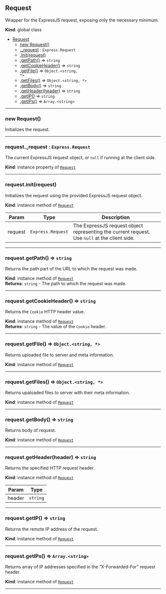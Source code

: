 <a name="Request"></a>

## Request
Wrapper for the ExpressJS request, exposing only the necessary minimum.

**Kind**: global class  

* [Request](#Request)
    * [new Request()](#new_Request_new)
    * [._request](#Request+_request) : <code>Express.Request</code>
    * [.init(request)](#Request+init)
    * [.getPath()](#Request+getPath) ⇒ <code>string</code>
    * [.getCookieHeader()](#Request+getCookieHeader) ⇒ <code>string</code>
    * [.getFile()](#Request+getFile) ⇒ <code>Object.&lt;string, \*&gt;</code>
    * [.getFiles()](#Request+getFiles) ⇒ <code>Object.&lt;string, \*&gt;</code>
    * [.getBody()](#Request+getBody) ⇒ <code>string</code>
    * [.getHeader(header)](#Request+getHeader) ⇒ <code>string</code>
    * [.getIP()](#Request+getIP) ⇒ <code>string</code>
    * [.getIPs()](#Request+getIPs) ⇒ <code>Array.&lt;string&gt;</code>


* * *

<a name="new_Request_new"></a>

### new Request()
Initializes the request.


* * *

<a name="Request+_request"></a>

### request._request : <code>Express.Request</code>
The current ExpressJS request object, or <code>null</code> if running at
the client side.

**Kind**: instance property of [<code>Request</code>](#Request)  

* * *

<a name="Request+init"></a>

### request.init(request)
Initializes the request using the provided ExpressJS request object.

**Kind**: instance method of [<code>Request</code>](#Request)  

| Param | Type | Description |
| --- | --- | --- |
| request | <code>Express.Request</code> | The ExpressJS request object        representing the current request. Use <code>null</code> at the client        side. |


* * *

<a name="Request+getPath"></a>

### request.getPath() ⇒ <code>string</code>
Returns the path part of the URL to which the request was made.

**Kind**: instance method of [<code>Request</code>](#Request)  
**Returns**: <code>string</code> - The path to which the request was made.  

* * *

<a name="Request+getCookieHeader"></a>

### request.getCookieHeader() ⇒ <code>string</code>
Returns the <code>Cookie</code> HTTP header value.

**Kind**: instance method of [<code>Request</code>](#Request)  
**Returns**: <code>string</code> - The value of the <code>Cookie</code> header.  

* * *

<a name="Request+getFile"></a>

### request.getFile() ⇒ <code>Object.&lt;string, \*&gt;</code>
Returns uploaded file to server and meta information.

**Kind**: instance method of [<code>Request</code>](#Request)  

* * *

<a name="Request+getFiles"></a>

### request.getFiles() ⇒ <code>Object.&lt;string, \*&gt;</code>
Returns upaloaded files to server with their meta information.

**Kind**: instance method of [<code>Request</code>](#Request)  

* * *

<a name="Request+getBody"></a>

### request.getBody() ⇒ <code>string</code>
Returns body of request.

**Kind**: instance method of [<code>Request</code>](#Request)  

* * *

<a name="Request+getHeader"></a>

### request.getHeader(header) ⇒ <code>string</code>
Returns the specified HTTP request header.

**Kind**: instance method of [<code>Request</code>](#Request)  

| Param | Type |
| --- | --- |
| header | <code>string</code> | 


* * *

<a name="Request+getIP"></a>

### request.getIP() ⇒ <code>string</code>
Returns the remote IP address of the request.

**Kind**: instance method of [<code>Request</code>](#Request)  

* * *

<a name="Request+getIPs"></a>

### request.getIPs() ⇒ <code>Array.&lt;string&gt;</code>
Returns array of IP addresses specified in the “X-Forwarded-For”
request header.

**Kind**: instance method of [<code>Request</code>](#Request)  

* * *

